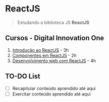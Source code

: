 # ReactJS

>  Estudando a biblioteca JS **ReactJS**



## Cursos - Digital Innovation One

1. [Introdução ao ReactJS](./1-intro) - 3h
2. [Componentes em ReactJS](./2-components) - 2h
3. [Desenvolvimento web com ReactJS](./3-react-web) - 4h



## TO-DO List

- [ ] Recapitular conteúdo aprendido até aqui
- [ ] Exercitar conteúdo aprendido até aqui
